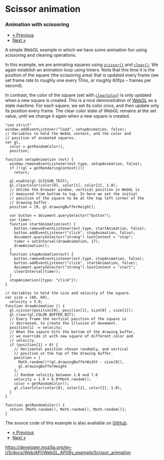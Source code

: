 Scissor animation
=================

### Animation with scissoring

-   <a href="boilerplate_1" class="button minimal">« Previous</a>
-   <a href="raining_rectangles" class="button minimal">Next »</a>

A simple WebGL example in which we have some animation fun using scissoring and clearing operations.

In this example, we are animating squares using [`scissor()`](../../webglrenderingcontext/scissor) and [`clear()`](../../webglrenderingcontext/clear). We again establish an animation loop using timers. Note that this time it is the position of the square (the scissoring area) that is updated every frame (we set frame rate to roughly one every 17ms, or roughly 60fps – frames per second).

In contrast, the color of the square (set with [`clearColor`](../../webglrenderingcontext/clearcolor)) is only updated when a new square is created. This is a nice demonstration of [WebGL](https://developer.mozilla.org/en-US/docs/Glossary/WebGL) as a state machine. For each square, we set its color once, and then update only its position every frame. The clear color state of WebGL remains at the set value, until we change it again when a new square is created.

    "use strict"
    window.addEventListener("load", setupAnimation, false);
    // Variables to hold the WebGL context, and the color and
    // position of animated squares.
    var gl,
      color = getRandomColor(),
      position;

    function setupAnimation (evt) {
      window.removeEventListener(evt.type, setupAnimation, false);
      if (!(gl = getRenderingContext()))
        return;

      gl.enable(gl.SCISSOR_TEST);
      gl.clearColor(color[0], color[1], color[2], 1.0);
      // Unlike the browser window, vertical position in WebGL is
      // measured from bottom to top. In here we set the initial
      // position of the square to be at the top left corner of the
      // drawing buffer.
      position = [0, gl.drawingBufferHeight];

      var button = document.querySelector("button");
      var timer;
      function startAnimation(evt) {
        button.removeEventListener(evt.type, startAnimation, false);
        button.addEventListener("click", stopAnimation, false);
        document.querySelector("strong").textContent = "stop";
        timer = setInterval(drawAnimation, 17);
        drawAnimation();
      }
      function stopAnimation(evt) {
        button.removeEventListener(evt.type, stopAnimation, false);
        button.addEventListener("click", startAnimation, false);
        document.querySelector("strong").textContent = "start";
        clearInterval(timer);
      }
      stopAnimation({type: "click"});
    }

    // Variables to hold the size and velocity of the square.
    var size = [60, 60],
      velocity = 3.0;
    function drawAnimation () {
      gl.scissor(position[0], position[1], size[0] , size[1]);
      gl.clear(gl.COLOR_BUFFER_BIT);
      // Every frame the vertical position of the square is
      // decreased, to create the illusion of movement.
      position[1] -= velocity;
      // When the sqaure hits the bottom of the drawing buffer,
      // we override it with new square of different color and
      // velocity.
      if (position[1] < 0) {
        // Horizontal position chosen randomly, and vertical
        // position at the top of the drawing buffer.
        position = [
          Math.random()*(gl.drawingBufferWidth - size[0]),
          gl.drawingBufferHeight
        ];
        // Random velocity between 1.0 and 7.0
        velocity = 1.0 + 6.0*Math.random();
        color = getRandomColor();
        gl.clearColor(color[0], color[1], color[2], 1.0);
      }
    }

    function getRandomColor() {
      return [Math.random(), Math.random(), Math.random()];
    }

The source code of this example is also available on [GitHub](https://github.com/idofilin/webgl-by-example/tree/master/scissor-animation).

-   <a href="boilerplate_1" class="button minimal">« Previous</a>
-   <a href="raining_rectangles" class="button minimal">Next »</a>

<a href="https://developer.mozilla.org/en-US/docs/Web/API/WebGL_API/By_example/Scissor_animation" class="_attribution-link">https://developer.mozilla.org/en-US/docs/Web/API/WebGL_API/By_example/Scissor_animation</a>
